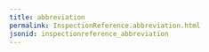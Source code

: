 ```yaml
---
title: abbreviation
permalink: InspectionReference.abbreviation.html
jsonid: inspectionreference_abbreviation
---
```

